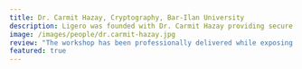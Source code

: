 ```yaml
---
title: Dr. Carmit Hazay, Cryptography, Bar-Ilan University
description: Ligero was founded with Dr. Carmit Hazay providing secure multiparty computation (MPC) and zero-knowledge proofs (ZKP). Up to now, the company has raised over a million dollars in seed funding.
image: /images/people/dr.carmit-hazay.jpg
review: "The workshop has been professionally delivered while exposing the participants to a variety of interesting tools, which I believe are also useful in daily research. Fulfillment is not just about opening a new start-up, and in that sense, the workshop is an important channel for transferring knowledge regarding handling different functions outside academia."
featured: true
---
```

